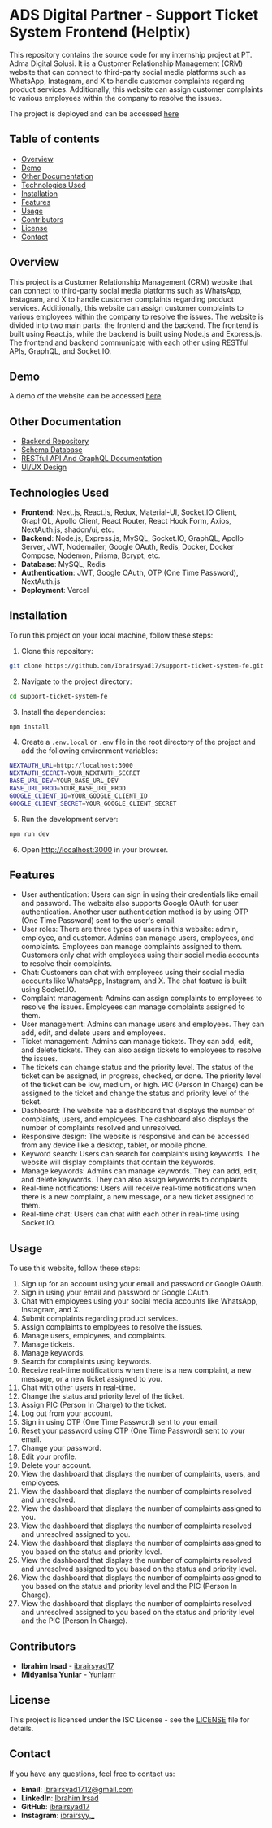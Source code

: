 # ADS Digital Partner - Support Ticket System Frontend (Helptix)

This repository contains the source code for my internship project at PT. Adma Digital Solusi. It is a Customer Relationship Management (CRM) website that can connect to third-party social media platforms such as WhatsApp, Instagram, and X to handle customer complaints regarding product services. Additionally, this website can assign customer complaints to various employees within the company to resolve the issues. 

The project is deployed and can be accessed [here](https://www.helptix.my.id/)

## Table of contents

- [Overview](#overview)
- [Demo](#demo)
- [Other Documentation](#other-documentation)
- [Technologies Used](#technologies-used)
- [Installation](#installation)
- [Features](#features)
- [Usage](#usage)
- [Contributors](#contributors)
- [License](#license)
- [Contact](#contact)

## Overview

This project is a Customer Relationship Management (CRM) website that can connect to third-party social media platforms such as WhatsApp, Instagram, and X to handle customer complaints regarding product services. Additionally, this website can assign customer complaints to various employees within the company to resolve the issues. The website is divided into two main parts: the frontend and the backend. The frontend is built using React.js, while the backend is built using Node.js and Express.js. The frontend and backend communicate with each other using RESTful APIs, GraphQL, and Socket.IO.

## Demo

A demo of the website can be accessed [here](https://www.helptix.my.id/)

## Other Documentation

- [Backend Repository](https://github.com/Yuniarrr/fixit)
- [Schema Database](https://drawsql.app/teams/ads-partner/diagrams/desain-database)
- [RESTful API And GraphQL Documentation](https://crimson-astronaut-599860.postman.co/workspace/ADS-Digital-Partner~42cb4ca8-a6fd-4cb5-95e6-fc78e57320a5/collection/28599911-5ce90f21-be5c-4987-8c51-1ad57fd89f98?action=share&creator=28599911)
- [UI/UX Design](https://www.figma.com/file/D9kmax73ifOpNQC4QxjRpK/Support-Ticket-System?type=design&node-id=0-1&mode=design&t=OVOOWMiaQP33gfIQ-0)

## Technologies Used

- **Frontend**: Next.js, React.js, Redux, Material-UI, Socket.IO Client, GraphQL, Apollo Client, React Router, React Hook Form, Axios, NextAuth.js, shadcn/ui, etc.
- **Backend**: Node.js, Express.js, MySQL, Socket.IO, GraphQL, Apollo Server, JWT, Nodemailer, Google OAuth, Redis, Docker, Docker Compose, Nodemon, Prisma, Bcrypt, etc.
- **Database**: MySQL, Redis
- **Authentication**: JWT, Google OAuth, OTP (One Time Password), NextAuth.js
- **Deployment**: Vercel

## Installation

To run this project on your local machine, follow these steps:

1. Clone this repository:

```bash
git clone https://github.com/Ibrairsyad17/support-ticket-system-fe.git
```

2. Navigate to the project directory:

```bash
cd support-ticket-system-fe
```

3. Install the dependencies:

```bash
npm install
```

4. Create a `.env.local` or `.env` file in the root directory of the project and add the following environment variables:

```bash
NEXTAUTH_URL=http://localhost:3000
NEXTAUTH_SECRET=YOUR_NEXTAUTH_SECRET
BASE_URL_DEV=YOUR_BASE_URL_DEV
BASE_URL_PROD=YOUR_BASE_URL_PROD
GOOGLE_CLIENT_ID=YOUR_GOOGLE_CLIENT_ID
GOOGLE_CLIENT_SECRET=YOUR_GOOGLE_CLIENT_SECRET
```

5. Run the development server:

```bash
npm run dev
```

6. Open [http://localhost:3000](http://localhost:3000) in your browser.

## Features

- User authentication: Users can sign in using their credentials like email and password. The website also supports Google OAuth for user authentication. Another user authentication method is by using OTP (One Time Password) sent to the user's email.
- User roles: There are three types of users in this website: admin, employee, and customer. Admins can manage users, employees, and complaints. Employees can manage complaints assigned to them. Customers only chat with employees using their social media accounts to resolve their complaints.
- Chat: Customers can chat with employees using their social media accounts like WhatsApp, Instagram, and X. The chat feature is built using Socket.IO.
- Complaint management: Admins can assign complaints to employees to resolve the issues. Employees can manage complaints assigned to them.
- User management: Admins can manage users and employees. They can add, edit, and delete users and employees.
- Ticket management: Admins can manage tickets. They can add, edit, and delete tickets. They can also assign tickets to employees to resolve the issues.
- The tickets can change status and the priority level. The status of the ticket can be assigned, in progress, checked, or done. The priority level of the ticket can be low, medium, or high. PIC (Person In Charge) can be assigned to the ticket and change the status and priority level of the ticket.
- Dashboard: The website has a dashboard that displays the number of complaints, users, and employees. The dashboard also displays the number of complaints resolved and unresolved.
- Responsive design: The website is responsive and can be accessed from any device like a desktop, tablet, or mobile phone.
- Keyword search: Users can search for complaints using keywords. The website will display complaints that contain the keywords.
- Manage keywords: Admins can manage keywords. They can add, edit, and delete keywords. They can also assign keywords to complaints.
- Real-time notifications: Users will receive real-time notifications when there is a new complaint, a new message, or a new ticket assigned to them.
- Real-time chat: Users can chat with each other in real-time using Socket.IO.

## Usage

To use this website, follow these steps:

1. Sign up for an account using your email and password or Google OAuth.
2. Sign in using your email and password or Google OAuth.
3. Chat with employees using your social media accounts like WhatsApp, Instagram, and X.
4. Submit complaints regarding product services.
5. Assign complaints to employees to resolve the issues.
6. Manage users, employees, and complaints.
7. Manage tickets.
8. Manage keywords.
9. Search for complaints using keywords.
10. Receive real-time notifications when there is a new complaint, a new message, or a new ticket assigned to you.
11. Chat with other users in real-time.
12. Change the status and priority level of the ticket.
13. Assign PIC (Person In Charge) to the ticket.
14. Log out from your account.
15. Sign in using OTP (One Time Password) sent to your email.
16. Reset your password using OTP (One Time Password) sent to your email.
17. Change your password.
18. Edit your profile.
19. Delete your account.
20. View the dashboard that displays the number of complaints, users, and employees.
21. View the dashboard that displays the number of complaints resolved and unresolved.
22. View the dashboard that displays the number of complaints assigned to you.
23. View the dashboard that displays the number of complaints resolved and unresolved assigned to you.
24. View the dashboard that displays the number of complaints assigned to you based on the status and priority level.
25. View the dashboard that displays the number of complaints resolved and unresolved assigned to you based on the status and priority level.
26. View the dashboard that displays the number of complaints assigned to you based on the status and priority level and the PIC (Person In Charge).
27. View the dashboard that displays the number of complaints resolved and unresolved assigned to you based on the status and priority level and the PIC (Person In Charge).

## Contributors

- **Ibrahim Irsad** - [ibrairsyad17](https://github.com/Ibrairsyad17)
- **Midyanisa Yuniar** - [Yuniarrr](https://github.com/Yuniarrr)

## License

This project is licensed under the ISC License - see the [LICENSE](LICENSE) file for details.

## Contact

If you have any questions, feel free to contact us:
- **Email**: ibrairsyad1712@gmail.com
- **LinkedIn**: [Ibrahim Irsad](https://www.linkedin.com/in/ibrairsyad17/)
- **GitHub**: [ibrairsyad17](https://www.github.com/Ibrairsyad17)
- **Instagram**: [ibrairsyy._](https://www.instagram.com/ibrairsyy._/)
